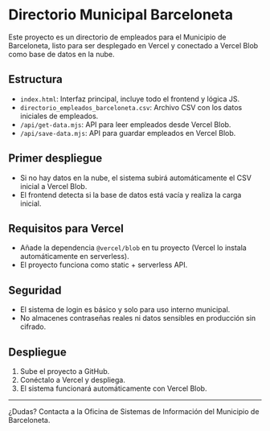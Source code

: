 # Directorio Municipal Barceloneta

Este proyecto es un directorio de empleados para el Municipio de Barceloneta, listo para ser desplegado en Vercel y conectado a Vercel Blob como base de datos en la nube.

## Estructura
- `index.html`: Interfaz principal, incluye todo el frontend y lógica JS.
- `directorio_empleados_barceloneta.csv`: Archivo CSV con los datos iniciales de empleados.
- `/api/get-data.mjs`: API para leer empleados desde Vercel Blob.
- `/api/save-data.mjs`: API para guardar empleados en Vercel Blob.

## Primer despliegue
- Si no hay datos en la nube, el sistema subirá automáticamente el CSV inicial a Vercel Blob.
- El frontend detecta si la base de datos está vacía y realiza la carga inicial.

## Requisitos para Vercel
- Añade la dependencia `@vercel/blob` en tu proyecto (Vercel lo instala automáticamente en serverless).
- El proyecto funciona como static + serverless API.

## Seguridad
- El sistema de login es básico y solo para uso interno municipal.
- No almacenes contraseñas reales ni datos sensibles en producción sin cifrado.

## Despliegue
1. Sube el proyecto a GitHub.
2. Conéctalo a Vercel y despliega.
3. El sistema funcionará automáticamente con Vercel Blob.

---

¿Dudas? Contacta a la Oficina de Sistemas de Información del Municipio de Barceloneta.
